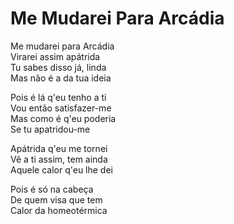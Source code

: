 <!-- pt :: Me Mudarei Para Arcádia :: 2023-01-22 17:51:55 -->

# Me Mudarei Para Arcádia

Me mudarei para Arcádia  
Virarei assim apátrida  
Tu sabes disso já, linda  
Mas não é a da tua ideia  

Pois é lá q'eu tenho a ti  
Vou então satisfazer-me  
Mas como é q'eu poderia  
Se tu apatridou-me  

Apátrida q'eu me tornei  
Vê a ti assim, tem ainda  
Aquele calor q'eu lhe dei  

Pois é só na cabeça  
De quem visa que tem  
Calor da homeotérmica  
